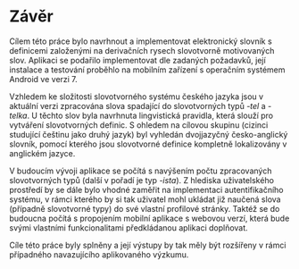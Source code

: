 # Závěr

Cílem této práce bylo navrhnout a implementovat elektronický slovník s definicemi založenými na derivačních rysech slovotvorně motivovaných slov. Aplikaci se podařilo implementovat dle zadaných požadavků, její instalace a testování proběhlo na mobilním zařízení s operačním systémem Android ve verzi 7.

Vzhledem ke složitosti slovotvorného systému českého jazyka jsou v aktuální verzi zpracována slova spadající do slovotvorných typů *-tel* a *-telka*. U těchto slov byla navrhnuta lingvistická pravidla, která slouží pro vytváření slovotvorných definic. S ohledem na cílovou skupinu (cizinci studující češtinu jako druhý jazyk) byl vyhledán dvojjazyčný česko-anglický slovník, pomocí kterého jsou slovotvorné definice kompletně  lokalizovány v anglickém jazyce.

V budoucím vývoji aplikace se počítá s navýšením počtu zpracovaných slovotvorných typů (další v pořadí je typ *-ista*). Z hlediska uživatelského prostředí by se dále bylo vhodné zaměřit na implementaci autentifikačního systému, v rámci kterého by si tak uživatel mohl ukládat již naučená slova (případně slovotvorné typy) do své vlastní profilové stránky. Taktéž se do budoucna počítá s propojením mobilní aplikace s webovou verzí, která bude svými vlastními funkcionalitami předkládanou aplikaci doplňovat.

Cíle této práce byly splněny a její výstupy by tak měly být rozšířeny v rámci případného navazujícího aplikovaného výzkumu.